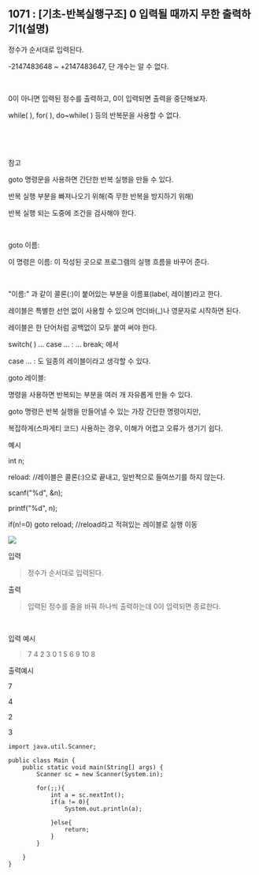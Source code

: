 ## 1071 : [기초-반복실행구조] 0 입력될 때까지 무한 출력하기1(설명)

정수가 순서대로 입력된다.

-2147483648 ~ +2147483647, 단 개수는 알 수 없다.

​

0이 아니면 입력된 정수를 출력하고, 0이 입력되면 출력을 중단해보자.

while( ), for( ), do~while( ) 등의 반복문을 사용할 수 없다.

​

​

참고

goto 명령문을 사용하면 간단한 반복 실행을 만들 수 있다.

반복 실행 부분을 빠져나오기 위해(즉 무한 반복을 방지하기 위해)

반복 실행 되는 도중에 조건을 검사해야 한다.

​

goto 이름:

이 명령은 이름: 이 작성된 곳으로 프로그램의 실행 흐름을 바꾸어 준다.

​

"이름:" 과 같이 콜론(:)이 붙어있는 부분을 이름표(label, 레이블)라고 한다.

레이블은 특별한 선언 없이 사용할 수 있으며 언더바(_)나 영문자로 시작하면 된다.

레이블은 한 단어처럼 공백없이 모두 붙여 써야 한다.



switch( ) ... case ... : ... break; 에서

case ... : 도 일종의 레이블이라고 생각할 수 있다.


goto 레이블:

명령을 사용하면 반복되는 부분을 여러 개 자유롭게 만들 수 있다.


goto 명령은 반복 실행을 만들어낼 수 있는 가장 간단한 명령이지만,

복잡하게(스파게티 코드) 사용하는 경우, 이해가 어렵고 오류가 생기기 쉽다.



예시

int n;

reload: //레이블은 콜론(:)으로 끝내고, 일반적으로 들여쓰기를 하지 않는다.

scanf("%d", &n);

printf("%d", n);

if(n!=0) goto reload; //reload라고 적혀있는 레이블로 실행 이동

<img src="https://codeup.kr/upload/pimg6187_1.png">





입력

>정수가 순서대로 입력된다.




출력

>입력된 정수를 줄을 바꿔 하나씩 출력하는데 0이 입력되면 종료한다.

​

입력 예시

>7 4 2 3 0 1 5 6 9 10 8



출력예시

7

4

2

3



```shell
import java.util.Scanner;

public class Main {
    public static void main(String[] args) {
        Scanner sc = new Scanner(System.in);

        for(;;){
            int a = sc.nextInt();
            if(a != 0){
                System.out.println(a);
                
            }else{
                return;
            }
        }

    }
}
```

